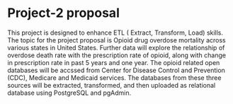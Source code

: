 # Project-2 proposal 
This project is designed to enhance ETL ( Extract, Transform, Load) skills. The topic for the project proposal is Opioid drug overdose mortality across various states in United States. Further data will explore the relationship of overdose death rate with the prescription rate of opioid, along with change in prescription rate in past 5 years and one year. The opioid related open databases will be accssed from Center for Disease Control and Prevention (CDC), Medicare and Medicaid services. The databases from these three sources will be extracted, transformed, and then uploaded as relational database using PostgreSQL and pgAdmin.
